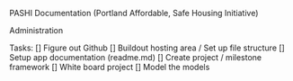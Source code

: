 PASHI Documentation
(Portland Affordable, Safe Housing Initiative)

Administration

Tasks:
 [] Figure out Github
 [] Buildout hosting area / Set up file structure
 [] Setup app documentation (readme.md)
 [] Create project / milestone framework
 [] White board project 
 [] Model the models


